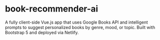 # book-recommender-ai
A fully client-side Vue.js app that uses Google Books API and intelligent prompts to suggest personalized books by genre, mood, or topic. Built with Bootstrap 5 and deployed via Netlify.
